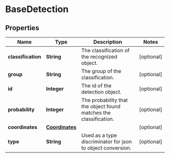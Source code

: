 

# BaseDetection

## Properties

Name | Type | Description | Notes
------------ | ------------- | ------------- | -------------
**classification** | **String** | The classification of the recognized object. |  [optional]
**group** | **String** | The group of the classification. |  [optional]
**id** | **Integer** | The id of the detection object. |  [optional]
**probability** | **Integer** | The probability that the object found matches the classification. |  [optional]
**coordinates** | [**Coordinates**](Coordinates.md) |  |  [optional]
**type** | **String** | Used as a type discriminator for json to object conversion. |  [optional]




